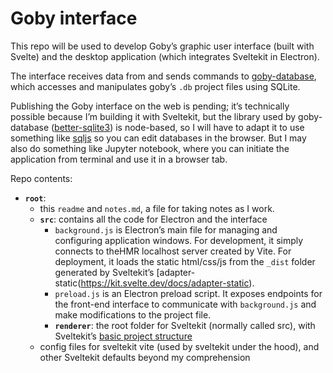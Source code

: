 # Goby interface

This repo will be used to develop Goby’s graphic user interface (built with Svelte) and the desktop application (which integrates Sveltekit in Electron).
 
The interface receives data from and sends commands to [goby-database](https://github.com/goby-garden/goby-database), which accesses and manipulates goby’s `.db` project files using SQLite.

Publishing the Goby interface on the web is pending; it’s technically possible because I’m building it with Sveltekit, but the library used by goby-database ([better-sqlite3](https://github.com/WiseLibs/better-sqlite3)) is node-based, so I will have to adapt it to use something like [sqljs](https://github.com/sql-js/sql.js) so you can edit databases in the browser. But I may also do something like Jupyter notebook, where you can initiate the application from terminal and use it in a browser tab. 

Repo contents:

- **`root`**: 
    - this `readme` and `notes.md`, a file for taking notes as I work.
    - **`src`**: contains all the code for Electron and the interface
        - `background.js` is Electron’s main file for managing and configuring application windows. For development, it simply connects to theHMR localhost server created by Vite. For deployment, it loads the static html/css/js from the `_dist` folder generated by Sveltekit’s [adapter-static(https://kit.svelte.dev/docs/adapter-static). 
        - `preload.js` is an Electron preload script. It exposes endpoints for the front-end interface to communicate with `background.js` and make modifications to the project file.
        - **`renderer`**: the root folder for Sveltekit (normally called src), with Sveltekit’s [basic project structure](https://kit.svelte.dev/docs/project-structure)
    - config files for sveltekit vite (used by sveltekit under the hood), and other Sveltekit defaults beyond my comprehension